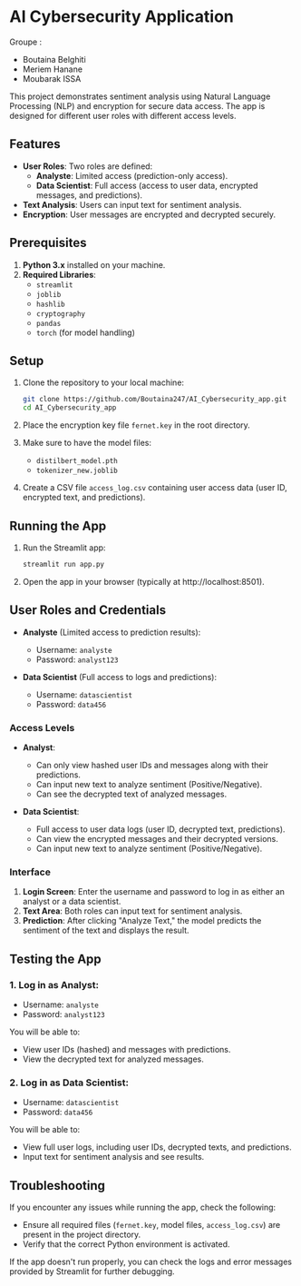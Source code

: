# AI Cybersecurity Application

Groupe : 
- Boutaina Belghiti
- Meriem Hanane
- Moubarak ISSA

This project demonstrates sentiment analysis using Natural Language Processing (NLP) and encryption for secure data access. The app is designed for different user roles with different access levels.

## Features

- **User Roles**: Two roles are defined: 
  - **Analyste**: Limited access (prediction-only access).
  - **Data Scientist**: Full access (access to user data, encrypted messages, and predictions).
- **Text Analysis**: Users can input text for sentiment analysis.
- **Encryption**: User messages are encrypted and decrypted securely.

## Prerequisites

1. **Python 3.x** installed on your machine.
2. **Required Libraries**:
   - `streamlit`
   - `joblib`
   - `hashlib`
   - `cryptography`
   - `pandas`
   - `torch` (for model handling)

## Setup

1. Clone the repository to your local machine:

   ```bash
   git clone https://github.com/Boutaina247/AI_Cybersecurity_app.git
   cd AI_Cybersecurity_app
   ```

2. Place the encryption key file `fernet.key` in the root directory.

3. Make sure to have the model files:
   - `distilbert_model.pth`
   - `tokenizer_new.joblib`

4. Create a CSV file `access_log.csv` containing user access data (user ID, encrypted text, and predictions).

## Running the App

1. Run the Streamlit app:

   ```bash
   streamlit run app.py
   ```

2. Open the app in your browser (typically at http://localhost:8501).

## User Roles and Credentials

- **Analyste** (Limited access to prediction results):
  - Username: `analyste`
  - Password: `analyst123`

- **Data Scientist** (Full access to logs and predictions):
  - Username: `datascientist`
  - Password: `data456`

### Access Levels

- **Analyst**:
  - Can only view hashed user IDs and messages along with their predictions.
  - Can input new text to analyze sentiment (Positive/Negative).
  - Can see the decrypted text of analyzed messages.

- **Data Scientist**:
  - Full access to user data logs (user ID, decrypted text, predictions).
  - Can view the encrypted messages and their decrypted versions.
  - Can input new text to analyze sentiment (Positive/Negative).

### Interface

1. **Login Screen**: Enter the username and password to log in as either an analyst or a data scientist.
2. **Text Area**: Both roles can input text for sentiment analysis.
3. **Prediction**: After clicking "Analyze Text," the model predicts the sentiment of the text and displays the result.

## Testing the App

### 1. **Log in as Analyst**:
- Username: `analyste`
- Password: `analyst123`

You will be able to:
- View user IDs (hashed) and messages with predictions.
- View the decrypted text for analyzed messages.

### 2. **Log in as Data Scientist**:
- Username: `datascientist`
- Password: `data456`

You will be able to:
- View full user logs, including user IDs, decrypted texts, and predictions.
- Input text for sentiment analysis and see results.

## Troubleshooting

If you encounter any issues while running the app, check the following:
- Ensure all required files (`fernet.key`, model files, `access_log.csv`) are present in the project directory.
- Verify that the correct Python environment is activated.

If the app doesn't run properly, you can check the logs and error messages provided by Streamlit for further debugging.
